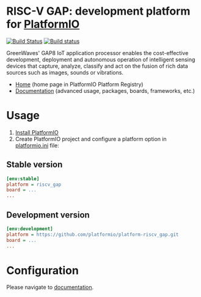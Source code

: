 # RISC-V GAP: development platform for [PlatformIO](https://platformio.org)
[![Build Status](https://travis-ci.org/platformio/platform-riscv_gap.svg?branch=develop)](https://travis-ci.org/platformio/platform-riscv_gap)
[![Build status](https://ci.appveyor.com/api/projects/status/am41upkan8876k05/branch/develop?svg=true)](https://ci.appveyor.com/project/platformio/platform-riscv-gap)

GreenWaves' GAP8 IoT application processor enables the cost-effective development, deployment and autonomous operation of intelligent sensing devices that capture, analyze, classify and act on the fusion of rich data sources such as images, sounds or vibrations.

* [Home](http://platformio.org/platforms/riscv_gap) (home page in PlatformIO Platform Registry)
* [Documentation](http://docs.platformio.org/page/platforms/riscv_gap.html) (advanced usage, packages, boards, frameworks, etc.)

# Usage

1. [Install PlatformIO](http://platformio.org)
2. Create PlatformIO project and configure a platform option in [platformio.ini](http://docs.platformio.org/page/projectconf.html) file:

## Stable version

```ini
[env:stable]
platform = riscv_gap
board = ...
...
```

## Development version

```ini
[env:development]
platform = https://github.com/platformio/platform-riscv_gap.git
board = ...
...
```

# Configuration

Please navigate to [documentation](http://docs.platformio.org/page/platforms/riscv_gap.html).

